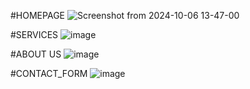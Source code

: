 #HOMEPAGE
![Screenshot from 2024-10-06 13-47-00](https://github.com/user-attachments/assets/2b13545c-20b8-4292-b9bc-3847f992a45d)

#SERVICES
![image](https://github.com/user-attachments/assets/5ba5e9a4-57b1-4dab-a470-d012209adfe8)

#ABOUT US
![image](https://github.com/user-attachments/assets/b9998282-1f74-42ad-8365-455b0aa79090)

#CONTACT_FORM
![image](https://github.com/user-attachments/assets/4625c956-80ae-45ed-a936-f0bb6f4f160f)

